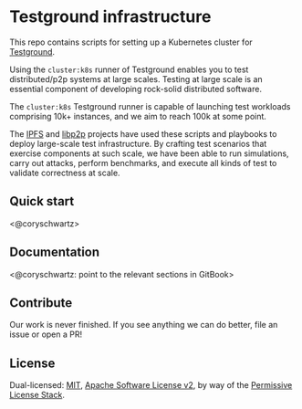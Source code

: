 # Testground infrastructure

This repo contains scripts for setting up a Kubernetes cluster for [Testground](https://testground.ipfs.team).

Using the `cluster:k8s` runner of Testground enables you to test distributed/p2p systems at large scales. Testing at large scale is an essential component of developing rock-solid distributed software.

The `cluster:k8s` Testground runner is capable of launching test workloads comprising 10k+ instances, and we aim to reach 100k at some point.

The [IPFS](https://ipfs.io/) and [libp2p](https://libp2p.io/) projects have used these scripts and playbooks to deploy large-scale test infrastructure. By crafting test scenarios that exercise components at such scale, we have been able to run simulations, carry out attacks, perform benchmarks, and execute all kinds of test to validate correctness at scale.

## Quick start

<@coryschwartz>

## Documentation

<@coryschwartz: point to the relevant sections in GitBook>

## Contribute

Our work is never finished. If you see anything we can do better, file an issue or open a PR!

## License

Dual-licensed: [MIT](./LICENSE-MIT), [Apache Software License v2](./LICENSE-APACHE), by way of the [Permissive License Stack](https://protocol.ai/blog/announcing-the-permissive-license-stack/).

